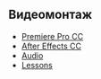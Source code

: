 ## Видеомонтаж

- [Premiere Pro CC](premiere_pro_cc/README.md)
- [After Effects CC](after_effects_cc/README.md)
- [Audio](audio/README.md)
- [Lessons](lessons/README.md)